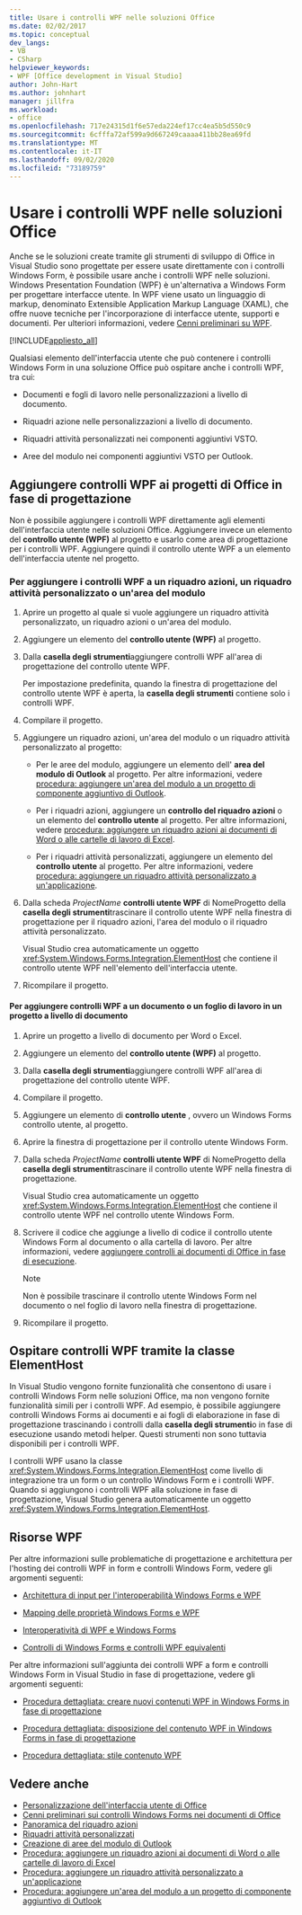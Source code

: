 ```yaml
---
title: Usare i controlli WPF nelle soluzioni Office
ms.date: 02/02/2017
ms.topic: conceptual
dev_langs:
- VB
- CSharp
helpviewer_keywords:
- WPF [Office development in Visual Studio]
author: John-Hart
ms.author: johnhart
manager: jillfra
ms.workload:
- office
ms.openlocfilehash: 717e24315d1f6e57eda224ef17cc4ea5b5d550c9
ms.sourcegitcommit: 6cfffa72af599a9d667249caaaa411bb28ea69fd
ms.translationtype: MT
ms.contentlocale: it-IT
ms.lasthandoff: 09/02/2020
ms.locfileid: "73189759"
---
```

# <a name="use-wpf-controls-in-office-solutions"></a>Usare i controlli WPF nelle soluzioni Office

Anche se le soluzioni create tramite gli strumenti di sviluppo di Office in Visual Studio sono progettate per essere usate direttamente con i controlli Windows Form, è possibile usare anche i controlli WPF nelle soluzioni. Windows Presentation Foundation (WPF) è un'alternativa a Windows Form per progettare interfacce utente. In WPF viene usato un linguaggio di markup, denominato Extensible Application Markup Language (XAML), che offre nuove tecniche per l'incorporazione di interfacce utente, supporti e documenti. Per ulteriori informazioni, vedere [Cenni preliminari su WPF](/dotnet/framework/wpf/introduction-to-wpf).

[!INCLUDE[appliesto_all](../vsto/includes/appliesto-all-md.md)]

Qualsiasi elemento dell'interfaccia utente che può contenere i controlli Windows Form in una soluzione Office può ospitare anche i controlli WPF, tra cui:

- Documenti e fogli di lavoro nelle personalizzazioni a livello di documento.

- Riquadri azione nelle personalizzazioni a livello di documento.

- Riquadri attività personalizzati nei componenti aggiuntivi VSTO.

- Aree del modulo nei componenti aggiuntivi VSTO per Outlook.

## <a name="add-wpf-controls-to-office-projects-at-design-time"></a>Aggiungere controlli WPF ai progetti di Office in fase di progettazione

Non è possibile aggiungere i controlli WPF direttamente agli elementi dell'interfaccia utente nelle soluzioni Office. Aggiungere invece un elemento del **controllo utente (WPF)** al progetto e usarlo come area di progettazione per i controlli WPF. Aggiungere quindi il controllo utente WPF a un elemento dell'interfaccia utente nel progetto.

### <a name="to-add-wpf-controls-to-an-actions-pane-custom-task-pane-or-form-region"></a>Per aggiungere i controlli WPF a un riquadro azioni, un riquadro attività personalizzato o un'area del modulo

1. Aprire un progetto al quale si vuole aggiungere un riquadro attività personalizzato, un riquadro azioni o un'area del modulo.

2. Aggiungere un elemento del **controllo utente (WPF)** al progetto.

3. Dalla **casella degli strumenti**aggiungere controlli WPF all'area di progettazione del controllo utente WPF.

     Per impostazione predefinita, quando la finestra di progettazione del controllo utente WPF è aperta, la **casella degli strumenti** contiene solo i controlli WPF.

4. Compilare il progetto.

5. Aggiungere un riquadro azioni, un'area del modulo o un riquadro attività personalizzato al progetto:

    - Per le aree del modulo, aggiungere un elemento dell' **area del modulo di Outlook** al progetto. Per altre informazioni, vedere [procedura: aggiungere un'area del modulo a un progetto di componente aggiuntivo di Outlook](../vsto/how-to-add-a-form-region-to-an-outlook-add-in-project.md).

    - Per i riquadri azioni, aggiungere un **controllo del riquadro azioni** o un elemento del **controllo utente** al progetto. Per altre informazioni, vedere [procedura: aggiungere un riquadro azioni ai documenti di Word o alle cartelle di lavoro di Excel](../vsto/how-to-add-an-actions-pane-to-word-documents-or-excel-workbooks.md).

    - Per i riquadri attività personalizzati, aggiungere un elemento del **controllo utente** al progetto. Per altre informazioni, vedere [procedura: aggiungere un riquadro attività personalizzato a un'applicazione](../vsto/how-to-add-a-custom-task-pane-to-an-application.md).

6. Dalla scheda *ProjectName* **controlli utente WPF** di NomeProgetto della **casella degli strumenti**trascinare il controllo utente WPF nella finestra di progettazione per il riquadro azioni, l'area del modulo o il riquadro attività personalizzato.

     Visual Studio crea automaticamente un oggetto <xref:System.Windows.Forms.Integration.ElementHost> che contiene il controllo utente WPF nell'elemento dell'interfaccia utente.

7. Ricompilare il progetto.

#### <a name="to-add-wpf-controls-to-a-document-or-worksheet-in-a-document-level-project"></a>Per aggiungere controlli WPF a un documento o un foglio di lavoro in un progetto a livello di documento

1. Aprire un progetto a livello di documento per Word o Excel.

2. Aggiungere un elemento del **controllo utente (WPF)** al progetto.

3. Dalla **casella degli strumenti**aggiungere controlli WPF all'area di progettazione del controllo utente WPF.

4. Compilare il progetto.

5. Aggiungere un elemento di **controllo utente** , ovvero un Windows Forms controllo utente, al progetto.

6. Aprire la finestra di progettazione per il controllo utente Windows Form.

7. Dalla scheda *ProjectName* **controlli utente WPF** di NomeProgetto della **casella degli strumenti**trascinare il controllo utente WPF nella finestra di progettazione.

     Visual Studio crea automaticamente un oggetto <xref:System.Windows.Forms.Integration.ElementHost> che contiene il controllo utente WPF nel controllo utente Windows Form.

8. Scrivere il codice che aggiunge a livello di codice il controllo utente Windows Form al documento o alla cartella di lavoro. Per altre informazioni, vedere [aggiungere controlli ai documenti di Office in fase di esecuzione](../vsto/adding-controls-to-office-documents-at-run-time.md).

    > [!NOTE]
    > Non è possibile trascinare il controllo utente Windows Form nel documento o nel foglio di lavoro nella finestra di progettazione.

9. Ricompilare il progetto.

## <a name="host-wpf-controls-by-using-the-elementhost-class"></a>Ospitare controlli WPF tramite la classe ElementHost

In Visual Studio vengono fornite funzionalità che consentono di usare i controlli Windows Form nelle soluzioni Office, ma non vengono fornite funzionalità simili per i controlli WPF. Ad esempio, è possibile aggiungere controlli Windows Forms ai documenti e ai fogli di elaborazione in fase di progettazione trascinando i controlli dalla **casella degli strumenti**o in fase di esecuzione usando metodi helper. Questi strumenti non sono tuttavia disponibili per i controlli WPF.

I controlli WPF usano la classe <xref:System.Windows.Forms.Integration.ElementHost> come livello di integrazione tra un form o un controllo Windows Form e i controlli WPF. Quando si aggiungono i controlli WPF alla soluzione in fase di progettazione, Visual Studio genera automaticamente un oggetto <xref:System.Windows.Forms.Integration.ElementHost>.

## <a name="wpf-resources"></a>Risorse WPF

Per altre informazioni sulle problematiche di progettazione e architettura per l'hosting dei controlli WPF in form e controlli Windows Form, vedere gli argomenti seguenti:

- [Architettura di input per l'interoperabilità Windows Forms e WPF](/dotnet/framework/wpf/advanced/windows-forms-and-wpf-interoperability-input-architecture)

- [Mapping delle proprietà Windows Forms e WPF](/dotnet/framework/wpf/advanced/windows-forms-and-wpf-property-mapping)

- [Interoperatività di WPF e Windows Forms](/dotnet/framework/wpf/advanced/wpf-and-windows-forms-interoperation)

- [Controlli di Windows Forms e controlli WPF equivalenti](/dotnet/framework/wpf/advanced/windows-forms-controls-and-equivalent-wpf-controls)

Per altre informazioni sull'aggiunta dei controlli WPF a form e controlli Windows Form in Visual Studio in fase di progettazione, vedere gli argomenti seguenti:

- [Procedura dettagliata: creare nuovi contenuti WPF in Windows Forms in fase di progettazione](/dotnet/framework/winforms/advanced/walkthrough-creating-new-wpf-content-on-windows-forms-at-design-time)

- [Procedura dettagliata: disposizione del contenuto WPF in Windows Forms in fase di progettazione](/dotnet/framework/winforms/advanced/walkthrough-arranging-wpf-content-on-windows-forms-at-design-time)

- [Procedura dettagliata: stile contenuto WPF](/dotnet/framework/winforms/advanced/walkthrough-styling-wpf-content)

## <a name="see-also"></a>Vedere anche

- [Personalizzazione dell'interfaccia utente di Office](../vsto/office-ui-customization.md)
- [Cenni preliminari sui controlli Windows Forms nei documenti di Office](../vsto/windows-forms-controls-on-office-documents-overview.md)
- [Panoramica del riquadro azioni](../vsto/actions-pane-overview.md)
- [Riquadri attività personalizzati](../vsto/custom-task-panes.md)
- [Creazione di aree del modulo di Outlook](../vsto/creating-outlook-form-regions.md)
- [Procedura: aggiungere un riquadro azioni ai documenti di Word o alle cartelle di lavoro di Excel](../vsto/how-to-add-an-actions-pane-to-word-documents-or-excel-workbooks.md)
- [Procedura: aggiungere un riquadro attività personalizzato a un'applicazione](../vsto/how-to-add-a-custom-task-pane-to-an-application.md)
- [Procedura: aggiungere un'area del modulo a un progetto di componente aggiuntivo di Outlook](../vsto/how-to-add-a-form-region-to-an-outlook-add-in-project.md)
